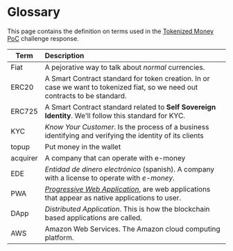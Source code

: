 Glossary
========

This page contains the definition on terms used in the [Tokenized Money PoC](./README.md) challenge response.


| Term        | Description   
| -----------|:--------------------
| Fiat       | A pejorative way to talk about *normal* currencies. 
| ERC20      | A Smart Contract standard for token creation. In or case we want to tokenized fiat, so we need out contracts to be standard. 
| ERC725     | A Smart Contract standard related to **Self Sovereign Identity**. We'll follow this standard for KYC.
| KYC        | *Know Your Customer*. Is the process of a business identifying and verifying the identity of its clients
| topup      | Put money in the wallet
| acquirer   | A company that can operate with e-money
| EDE        | *Entidad de dinero electrónico* (spanish). A company with a license to operate with *e-money*.
| PWA        | *[Progressive Web Application](https://en.wikipedia.org/wiki/Progressive_web_app)*, are web applications that appear as native applications to user.
| DApp       | *Distributed Application*. This is how the blockchain based applications are called.
| AWS        | Amazon Web Services. The Amazon cloud computing platform.